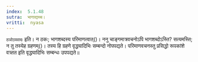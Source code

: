 ```yaml
---
index:  5.1.48
sutra:  भागाद्यच्च।
vritti:  nyasa
---
```


`ठञोऽपवादः` इति। न ठकः; भागशब्दस्य परिमाणत्वात्()। ननु चाङ्गमात्रवचनोऽपि भागशब्दोऽस्ति? सत्यमस्ति; न तु तस्येह ग्रहणम्()। तस्य हि ग्रहणे वृद्ध्यादिभिः सम्बन्दो नोपपद्यते। परिमाणवचनस्तु प्रसिद्धो रूपकांशे वत्र्तत इति वृद्ध्यादिभिः सम्बन्धः उपपद्यते॥
